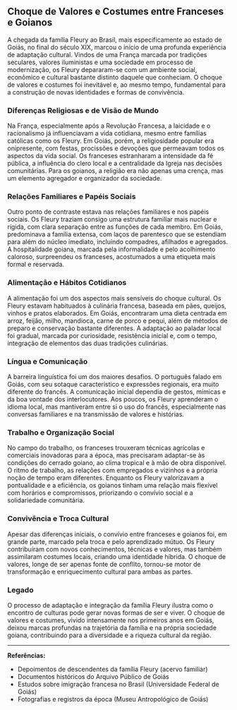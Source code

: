 ## Choque de Valores e Costumes entre Franceses e Goianos

A chegada da família Fleury ao Brasil, mais especificamente ao estado de Goiás, no final do século XIX, marcou o início de uma profunda experiência de adaptação cultural. Vindos de uma França marcada por tradições seculares, valores iluministas e uma sociedade em processo de modernização, os Fleury depararam-se com um ambiente social, econômico e cultural bastante distinto daquele que conheciam. O choque de valores e costumes foi inevitável e, ao mesmo tempo, fundamental para a construção de novas identidades e formas de convivência.

### Diferenças Religiosas e de Visão de Mundo

Na França, especialmente após a Revolução Francesa, a laicidade e o racionalismo já influenciavam a vida cotidiana, mesmo entre famílias católicas como os Fleury. Em Goiás, porém, a religiosidade popular era onipresente, com festas, procissões e devoções que permeavam todos os aspectos da vida social. Os franceses estranharam a intensidade da fé pública, a influência do clero local e a centralidade da Igreja nas decisões comunitárias. Para os goianos, a religião era não apenas uma crença, mas um elemento agregador e organizador da sociedade.

### Relações Familiares e Papéis Sociais

Outro ponto de contraste estava nas relações familiares e nos papéis sociais. Os Fleury traziam consigo uma estrutura familiar mais nuclear e rígida, com clara separação entre as funções de cada membro. Em Goiás, predominava a família extensa, com laços de parentesco que se estendiam para além do núcleo imediato, incluindo compadres, afilhados e agregados. A hospitalidade goiana, marcada pela informalidade e pelo acolhimento caloroso, surpreendeu os franceses, acostumados a uma etiqueta mais formal e reservada.

### Alimentação e Hábitos Cotidianos

A alimentação foi um dos aspectos mais sensíveis do choque cultural. Os Fleury estavam habituados à culinária francesa, baseada em pães, queijos, vinhos e pratos elaborados. Em Goiás, encontraram uma dieta centrada em arroz, feijão, milho, mandioca, carne de porco e pequi, além de métodos de preparo e conservação bastante diferentes. A adaptação ao paladar local foi gradual, marcada por curiosidade, resistência inicial e, com o tempo, integração de elementos das duas tradições culinárias.

### Língua e Comunicação

A barreira linguística foi um dos maiores desafios. O português falado em Goiás, com seu sotaque característico e expressões regionais, era muito diferente do francês. A comunicação inicial dependia de gestos, mímicas e da boa vontade dos interlocutores. Aos poucos, os Fleury aprenderam o idioma local, mas mantiveram entre si o uso do francês, especialmente nas conversas familiares e na transmissão de valores e histórias.

### Trabalho e Organização Social

No campo do trabalho, os franceses trouxeram técnicas agrícolas e comerciais inovadoras para a época, mas precisaram adaptar-se às condições do cerrado goiano, ao clima tropical e à mão de obra disponível. O ritmo de trabalho, as relações com empregados e vizinhos e a própria noção de tempo eram diferentes. Enquanto os Fleury valorizavam a pontualidade e a eficiência, os goianos tinham uma relação mais flexível com horários e compromissos, priorizando o convívio social e a solidariedade comunitária.

### Convivência e Troca Cultural

Apesar das diferenças iniciais, o convívio entre franceses e goianos foi, em grande parte, marcado pela troca e pelo aprendizado mútuo. Os Fleury contribuíram com novos conhecimentos, técnicas e valores, mas também assimilaram costumes locais, criando uma identidade híbrida. O choque de valores, longe de ser apenas fonte de conflito, tornou-se motor de transformação e enriquecimento cultural para ambas as partes.

### Legado

O processo de adaptação e integração da família Fleury ilustra como o encontro de culturas pode gerar novas formas de ser e viver. O choque de valores e costumes, vivido intensamente nos primeiros anos em Goiás, deixou marcas profundas na trajetória da família e na própria sociedade goiana, contribuindo para a diversidade e a riqueza cultural da região.

---

**Referências:**
- Depoimentos de descendentes da família Fleury (acervo familiar)
- Documentos históricos do Arquivo Público de Goiás
- Estudos sobre imigração francesa no Brasil (Universidade Federal de Goiás)
- Fotografias e registros da época (Museu Antropológico de Goiás)